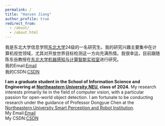```yaml
---
permalink: /
title: "Hansen Jiang"
author_profile: true
redirect_from: 
  - /about/
  - /about.html
---
```


我是东北大学信息学院[东北大学](https://www.neu.edu.cn/)24级的一名研究生。我的研究兴趣主要集中在计算机视觉领域，尤其对开放世界目标检测这一方向充满热情。我很幸运，目前跟随陈东岳教授在[东北大学机器感知与计算智能实验室](https://maplab.pages.dev/)进行研究。\
我的Email:[Email](2370739@stu.neu.edu.cn)\
我的CSDN:[CSDN](https://blog.csdn.net/m0_51516317?type=blog)

**I am a graduate student in the School of Information Science and Engineering at [Northeastern University,NEU](https://www.neu.edu.cn/), class of 2024.** My research interests primarily lie in the field of computer vision, with a particular passion for open-world object detection. I am fortunate to be conducting research under the guidance of Professor Dongyue Chen at the [Northeastern University Smart Perception and Robot Institution](https://maplab.pages.dev/).\
My Email:[Email](2370739@stu.neu.edu.cn)\
My CSDN:[CSDN](https://blog.csdn.net/m0_51516317?type=blog)




